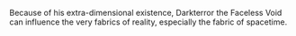 Because of his extra-dimensional existence, Darkterror the  Faceless Void can influence the very fabrics of reality, especially the fabric of spacetime.